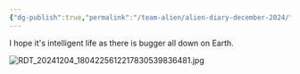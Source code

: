 ```yaml
---
{"dg-publish":true,"permalink":"/team-alien/alien-diary-december-2024/"}
---
```




I hope it's intelligent life as there is bugger all down on Earth.

![RDT_20241204_1804225612217830539836481.jpg](/img/user/RDT_20241204_1804225612217830539836481.jpg)

